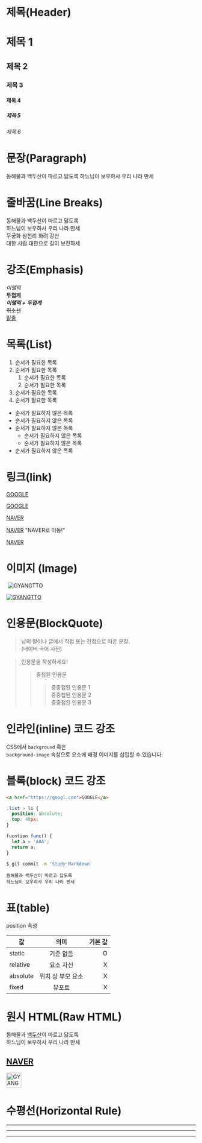 # 제목(Header)

# 제목 1
## 제목 2
### 제목 3
#### 제목 4
##### 제목 5
###### 제목 6
<!-- #*6까지 -->
<!-- # 띄어쓰기 해야 함 -->

# 문장(Paragraph)

동해물과 백두산이 마르고 닳도록
하느님이 보우하사 우리 나라 만세

# 줄바꿈(Line Breaks)

동해물과 백두산이 마르고 닳도록  
하느님이 보우하사 우리 나라 만세  
무궁화 삼천리 화려 강산<br/> 
대한 사람 대한으로 길이 보전하세
<!-- 띄어쓰기 2번 안먹힐 경우 <br /> -->


# 강조(Emphasis)

_이탤릭_  
**두껍게**  
**_이탤릭 + 두껍게_**  
~~취소선~~  
<u>밑줄</u>
<!-- 마크다운엔 언더라인 개념 없음 -->

# 목록(List)

1. 순서가 필요한 목록
1. 순서가 필요한 목록
    1. 순서가 필요한 목록
    1. 순서가 필요한 목록
    <!-- 들여쓰기 두번 시 하단으로 들어가게 됨 -->
1. 순서가 필요한 목록
1. 순서가 필요한 목록

-  순서가 필요하지 않은 목록
-  순서가 필요하지 않은 목록
-  순서가 필요하지 않은 목록
    -  순서가 필요하지 않은 목록
    -  순서가 필요하지 않은 목록
-  순서가 필요하지 않은 목록

# 링크(link)

<a href="https://googl.com">GOOGLE</a>  

[GOOGLE](https://googl.com)

<a href="https://naver.com" tite="NAVER로 이동!">NAVER</a>
  
[NAVER](https://naver.com) "NAVER로 이동!"

<a href="https://naver.com" tite="NAVER로 이동!" target="_blank">NAVER</a>

# 이미지 (Image)

![]()
![GYANGTTO](https://avatars.githubusercontent.com/u/105619361?v=4)

[![GYANGTTO](https://avatars.githubusercontent.com/u/105619361?v=4)](https://github.com/gyangtto)

# 인용문(BlockQuote)

> 남의 말이나 글에서 직접 또는 간접으로 따온 문장.  
> (네이버 국어 사전)

> 인용문을 작성하세요!
>> 중첩된 인용문
>>> 중중첩된 인용문 1  
>>> 중중첩된 인용문 2  
>>> 중중첩된 인용문 3

# 인라인(inline) 코드 강조

CSS에서 `background` 혹은  
`background-image` 속성으로 요소에 배경 이미지를 삽입할 수 있습니다. 

# 블록(block) 코드 강조

```html
<a href="https://googl.com">GOOGLE</a>
```
<!-- 코드가 화면에 그대로 출력 됨 코드에 하이라이팅 -->

```css
.list > li {
  position: absolute;
  top: 40px;
}
```

```javascript
fucntion func() {
  let a = 'AAA';
  return a;
}
```

```bash
$ git commit -m 'Study Markdown'
```

```planetext
동해물과 백두산이 마르고 닳도록
하느님이 보우하사 우리 나라 만세
```

# 표(table)

position 속성

값 | 의미 | 기본 값
--|:--:|--:
static | 기준 없음 | O
relative | 요소 자신 | X
absolute | 위치 상 부모 요소 | X
fixed | 뷰포트 | X
<!-- 가운데 정렬 :--: -->
<!-- 오른쪽 정렬 --: -->

# 원시 HTML(Raw HTML)

동해물과 <span style="text-decoration: underline">백두산</span>이 마르고 닳도록<br/>
하느님이 보우하사 우리 나라 만세

<a href="https://naver.com" tite="NAVER로 이동!" target="_blank">NAVER</a>  
---
<img width="40" src="https://avatars.githubusercontent.com/u/105619361?v=4" alt="GYANGTTO" />

# 수평선(Horizontal Rule)

---

***

___





